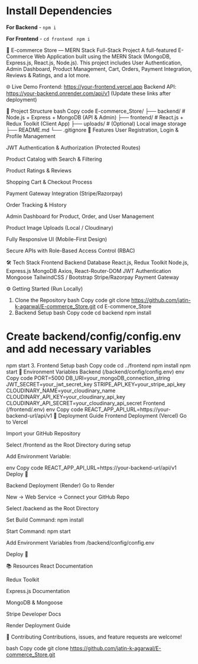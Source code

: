 # Install Dependencies

**For Backend** - `npm i`

**For Frontend** - `cd frontend` ` npm i`


🛒 E-commerce Store — MERN Stack Full-Stack Project
A full-featured E-Commerce Web Application built using the MERN Stack (MongoDB, Express.js, React.js, Node.js). This project includes User Authentication, Admin Dashboard, Product Management, Cart, Orders, Payment Integration, Reviews & Ratings, and a lot more.

🌐 Live Demo
Frontend: https://your-frontend.vercel.app
Backend API: https://your-backend.onrender.com/api/v1
(Update these links after deployment)

📂 Project Structure
bash
Copy code
E-commerce_Store/
 ├── backend/       # Node.js + Express + MongoDB (API & Admin)
 ├── frontend/      # React.js + Redux Toolkit (Client App)
 ├── uploads/       # (Optional) Local image storage
 ├── README.md
 └── .gitignore
🚀 Features
User Registration, Login & Profile Management

JWT Authentication & Authorization (Protected Routes)

Product Catalog with Search & Filtering

Product Ratings & Reviews

Shopping Cart & Checkout Process

Payment Gateway Integration (Stripe/Razorpay)

Order Tracking & History

Admin Dashboard for Product, Order, and User Management

Product Image Uploads (Local / Cloudinary)

Fully Responsive UI (Mobile-First Design)

Secure APIs with Role-Based Access Control (RBAC)

🛠️ Tech Stack
Frontend	Backend	Database
React.js, Redux Toolkit	Node.js, Express.js	MongoDB
Axios, React-Router-DOM	JWT Authentication	Mongoose
TailwindCSS / Bootstrap	Stripe/Razorpay Payment Gateway	

⚙️ Getting Started (Run Locally)
1. Clone the Repository
bash
Copy code
git clone https://github.com/jatin-k-agarwal/E-commerce_Store.git
cd E-commerce_Store
2. Backend Setup
bash
Copy code
cd backend
npm install
# Create backend/config/config.env and add necessary variables
npm start
3. Frontend Setup
bash
Copy code
cd ../frontend
npm install
npm start
📝 Environment Variables
Backend (/backend/config/config.env)
env
Copy code
PORT=5000
DB_URI=your_mongoDB_connection_string
JWT_SECRET=your_jwt_secret_key
STRIPE_API_KEY=your_stripe_api_key
CLOUDINARY_NAME=your_cloudinary_name
CLOUDINARY_API_KEY=your_cloudinary_api_key
CLOUDINARY_API_SECRET=your_cloudinary_api_secret
Frontend (/frontend/.env)
env
Copy code
REACT_APP_API_URL=https://your-backend-url/api/v1
🚀 Deployment Guide
Frontend Deployment (Vercel)
Go to Vercel

Import your GitHub Repository

Select /frontend as the Root Directory during setup

Add Environment Variable:

env
Copy code
REACT_APP_API_URL=https://your-backend-url/api/v1
Deploy 🚀

Backend Deployment (Render)
Go to Render

New → Web Service → Connect your GitHub Repo

Select /backend as the Root Directory

Set Build Command: npm install

Start Command: npm start

Add Environment Variables from /backend/config/config.env

Deploy 🚀

📚 Resources
React Documentation

Redux Toolkit

Express.js Documentation

MongoDB & Mongoose

Stripe Developer Docs

Render Deployment Guide

🙌 Contributing
Contributions, issues, and feature requests are welcome!

bash
Copy code
git clone https://github.com/jatin-k-agarwal/E-commerce_Store.git
